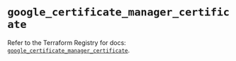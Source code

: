 # `google_certificate_manager_certificate`

Refer to the Terraform Registry for docs: [`google_certificate_manager_certificate`](https://registry.terraform.io/providers/hashicorp/google/5.36.0/docs/resources/certificate_manager_certificate).
